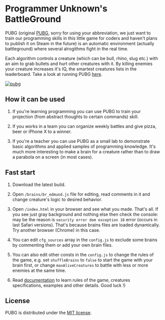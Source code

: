 # Programmer Unknown's BattleGround

PUBG (original [PUBG](https://www.playbattlegrounds.com), sorry for using your abbreviation, we just want to train our programming skills in this little game for coders and haven't plans to publish it on Steam in the future) is an automatic environment (actually battleground) where several alrogithms fight in the real time.

Each algorithm controls a creature (which can be bull, rhino, slug etc.) with an aim to grab bullets and hurt other creatures with it. By killing enemies your creature increases it's IQ, the smartest creatures lists in the leaderboard. Take a look at running PUBG [here](http://appcraft.pro/pubg/).

[![pubg](http://appcraft.pro/pubg/assets/pubg_scr_2.png)](http://appcraft.pro/pubg/)

## How it can be used

1. If you're learning programming you can use PUBG to train your projection (from abstract thoughts to certain commands) skill.

2. If you works in a team you can organize weekly battles and give pizza, beer or iPhone X to a winner.

3. If you're a teacher you can use PUBG as a small lab to demonstrate basic algorithms and applied samples of programming knowledge. It's much more interesting to make a brain for a creature rather than to draw a parabola on a screen (in most cases).

## Fast start

1. Download the latest build.

2. Open `/brains/br_edmund.js` file for editing, read comments in it and change creature's logic to desired behavior.

3. Open `/index.html` in your browser and see what you made. That's all.
If you see just gray background and nothing else then check the console: may be the reason is `security error dom exception 18` error (occurs in last Safari versions). That's because brains files are loaded dynamically. Try another browser (Chrome) in this case.

4. You can edit `cfg_sources` array in the `config.js` to exclude some brains by commenting them or add your own brain files.

5. You can also edit other consts in the `config.js` to change the rules of the game, e.g. set `shuffleBrains` to `false` to start the game with your brain first, or change `maxAliveCreatures` to battle with less or more enemies at the same time.

6. Read [documentation](https://github.com/AppCraft-LLC/pubg/wiki) to learn rules of the game, creatures specifications, examples and other details. Good luck !)

## License

PUBG is distributed under the [MIT license](https://github.com/AppCraft-LLC/pubg/blob/master/LICENSE.md).